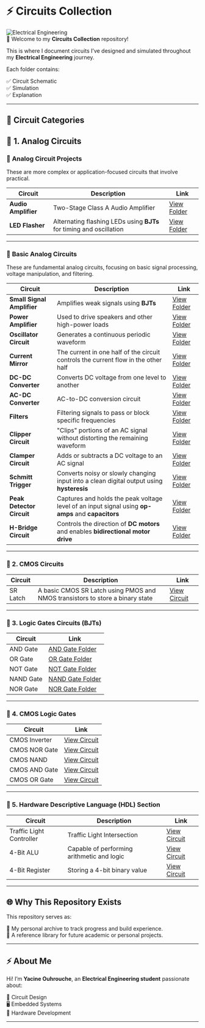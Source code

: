 # ⚡ Circuits Collection

![Electrical Engineering](https://img.shields.io/badge/Electrical%20Engineering-Projects-blue?style=for-the-badge)  
📡 Welcome to my **Circuits Collection** repository!

This is where I document circuits I’ve designed and simulated throughout my **Electrical Engineering** journey.

Each folder contains:

✅ Circuit Schematic  
✅ Simulation  
✅ Explanation  

---

## 📂 Circuit Categories

## 🔗 1. Analog Circuits

### 🔹 **Analog Circuit Projects**

These are more complex or application-focused circuits that involve practical.

| Circuit            | Description                                                                  | Link                                              |
|--------------------|------------------------------------------------------------------------------|---------------------------------------------------|
| **Audio Amplifier** | Two-Stage Class A Audio Amplifier | [View Folder](./Circuits_Projects/Audio_Amplifier) |
| **LED Flasher**     | Alternating flashing LEDs using **BJTs** for timing and oscillation | [View Folder](./Circuits_Projects/LED_Flasher/)       |

---

### 🔹 **Basic Analog Circuits**

These are fundamental analog circuits, focusing on basic signal processing, voltage manipulation, and filtering.

| Circuit                 | Description                                                                  | Link                                              |
|-------------------------|------------------------------------------------------------------------------|---------------------------------------------------|
| **Small Signal Amplifier** | Amplifies weak signals using **BJTs**                                      | [View Folder](./BJT_Circuits/Small_Signal_Amplifier) |
| **Power Amplifier**       | Used to drive speakers and other high-power loads                          | [View Folder](./BJT_Circuits/Power_Amplifier)     |
| **Oscillator Circuit**    | Generates a continuous periodic waveform                                   | [View Folder](./BJT_Circuits/Oscillator)         |
| **Current Mirror**        | The current in one half of the circuit controls the current flow in the other half | [View Folder](./BJT_Circuits/Current_mirror/)      |
| **DC-DC Converter**       | Converts DC voltage from one level to another                               | [View Folder](./BJT_Circuits/DCDC_Converter/)     |
| **AC-DC Converter**       | AC-to-DC conversion circuit                                                 | [View Folder](./BJT_Circuits/Rectifier/)          |
| **Filters**               | Filtering signals to pass or block specific frequencies                     | [View Folder](./BJT_Circuits/Filters/)            |
| **Clipper Circuit**       | "Clips" portions of an AC signal without distorting the remaining waveform   | [View Folder](./BJT_Circuits/Clipper_Circuit/)    |
| **Clamper Circuit**       | Adds or subtracts a DC voltage to an AC signal                              | [View Folder](./BJT_Circuits/Clamper_Circuits/)   |
| **Schmitt Trigger**       | Converts noisy or slowly changing input into a clean digital output using **hysteresis** | [View Folder](./BJT_Circuits/Schmitt_trigger)     |
| **Peak Detector Circuit** | Captures and holds the peak voltage level of an input signal using **op-amps** and **capacitors** | [View Folder](./BJT_Circuits/Peak_Detector)     |
| **H-Bridge Circuit** | Controls the direction of **DC motors** and enables **bidirectional motor drive** | [View Folder](./BJT_Circuits//H_Bridge)|



---

### 🔗 2. CMOS Circuits 

| Circuit | Description | Link |
|---|---|---|
| SR Latch| A basic CMOS SR Latch using PMOS and NMOS transistors to store a binary state	 | [View Circuit](./CMOS_Circuits/SR_Latch/) |

---

### 🔗 3. Logic Gates Circuits (BJTs)

| Circuit | Link |
|---|---|
| AND Gate | [AND Gate Folder](./Logic_Gates/AND_Gate/) |
| OR Gate | [OR Gate Folder](./Logic_Gates/OR_Gate/) |
| NOT Gate | [NOT Gate Folder](./Logic_Gates/NOT_Gate/) |
| NAND Gate | [NAND Gate Folder](./Logic_Gates/NAND_Gate/) |
| NOR Gate | [NOR Gate Folder](./Logic_Gates/NOR_Gate/) |

---
### 🔗 4. CMOS Logic Gates

| Circuit |  Link |
|---|---|
| CMOS Inverter | [View Circuit](./CMOS_Logic_Gates/CMOS_NOT_Gate/) |
| CMOS NOR Gate | [View Circuit](./CMOS_Logic_Gates/CMOS_NOR_Gate/) |
| CMOS NAND | [View Circuit](./CMOS_Logic_Gates/CMOS_NAND_Gate/) |
| CMOS AND Gate | [View Circuit](./CMOS_Logic_Gates/CMOS_AND_Gate/) |
| CMOS OR Gate | [View Circuit](./CMOS_Logic_Gates/CMOS_OR_Gate/) |

---

### 🔗 5. Hardware Descriptive Language (HDL) Section

| Circuit | Description | Link |
|---|---|---|
| Traffic Light Controller |Traffic Light Intersection | [View Circuit](./HDL/Traffic_Light_Controller/) |
| 4-Bit ALU |Capable of performing arithmetic and logic | [View Circuit](./HDL/4_Bit_ALU/) |
| 4-Bit Register |Storing a 4-bit binary value | [View Circuit](./HDL/4_bit_register/) |

---

## 🌐 Why This Repository Exists

This repository serves as:

🚀 My personal archive to track progress and build experience.  
📖 A reference library for future academic or personal projects.  

---

## ⚡ About Me

Hi! I’m **Yacine Ouhrouche**, an **Electrical Engineering student** passionate about:

🔌 Circuit Design  
🖥️ Embedded Systems  
🔧 Hardware Development  

---
